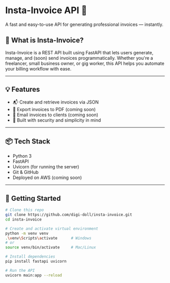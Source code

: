 # Insta-Invoice API 🚀

A fast and easy-to-use API for generating professional invoices — instantly.

## 🔧 What is Insta-Invoice?

Insta-Invoice is a REST API built using FastAPI that lets users generate, manage, and (soon) send invoices programmatically. Whether you're a freelancer, small business owner, or gig worker, this API helps you automate your billing workflow with ease.

---

## 💡 Features

- 📬 Create and retrieve invoices via JSON
- 📄 Export invoices to PDF (coming soon)
- 📧 Email invoices to clients (coming soon)
- 🔐 Built with security and simplicity in mind

---

## 📦 Tech Stack

- Python 3
- FastAPI
- Uvicorn (for running the server)
- Git & GitHub
- Deployed on AWS (coming soon)

---

## 🚀 Getting Started

```bash
# Clone this repo
git clone https://github.com/digi-doll/insta-invoice.git
cd insta-invoice

# Create and activate virtual environment
python -m venv venv
.\venv\Scripts\activate      # Windows
# or
source venv/bin/activate     # Mac/Linux

# Install dependencies
pip install fastapi uvicorn

# Run the API
uvicorn main:app --reload

